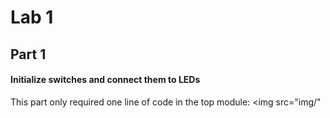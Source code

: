# Lab 1

## Part 1
#### Initialize switches and connect them to LEDs
This part only required one line of code in the top module:
<img src="img/"

